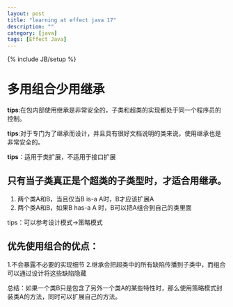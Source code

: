 ```yaml
---
layout: post
title: "learning at effect java 17"
description: ""
category: [java]
tags: [Effect Java]
---
```

{% include JB/setup %}
# 多用组合少用继承

**tips**:在包内部使用继承是非常安全的，子类和超类的实现都处于同一个程序员的控制。

**tips**:对于专门为了继承而设计，并且具有很好文档说明的类来说，使用继承也是非常安全的。

**tips**：适用于类扩展，不适用于接口扩展

## 只有当子类真正是个超类的子类型时，才适合用继承。


1.	两个类A和B，当且仅当B is-a A时，B才应该扩展A
2.	两个类A和B，如果B has-a A 时，B可以把A组合到自己的类里面

tips：可以参考设计模式->策略模式

## 优先使用组合的优点：

1.不会暴露不必要的实现细节
2.继承会把超类中的所有缺陷传播到子类中，而组合可以通过设计将这些缺陷隐藏

总结：如果一个类B只是包含了另外一个类A的某些特性时，那么使用策略模式封装类A的方法，同时可以扩展自己的方法。

